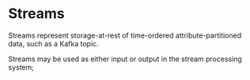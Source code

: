# Streams

Streams represent storage-at-rest of time-ordered attribute-partitioned data, such as a Kafka topic.

Streams may be used as either input or output in the stream processing system;